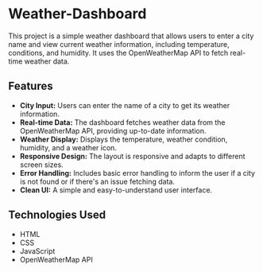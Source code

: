 # Weather-Dashboard

This project is a simple weather dashboard that allows users to enter a city name and view current weather information, including temperature, conditions, and humidity.  It uses the OpenWeatherMap API to fetch real-time weather data.

## Features

*   **City Input:** Users can enter the name of a city to get its weather information.
*   **Real-time Data:** The dashboard fetches weather data from the OpenWeatherMap API, providing up-to-date information.
*   **Weather Display:**  Displays the temperature, weather condition, humidity, and a weather icon.
*   **Responsive Design:** The layout is responsive and adapts to different screen sizes.
*   **Error Handling:** Includes basic error handling to inform the user if a city is not found or if there's an issue fetching data.
*   **Clean UI:**  A simple and easy-to-understand user interface.

## Technologies Used

*   HTML
*   CSS
*   JavaScript
*   OpenWeatherMap API
